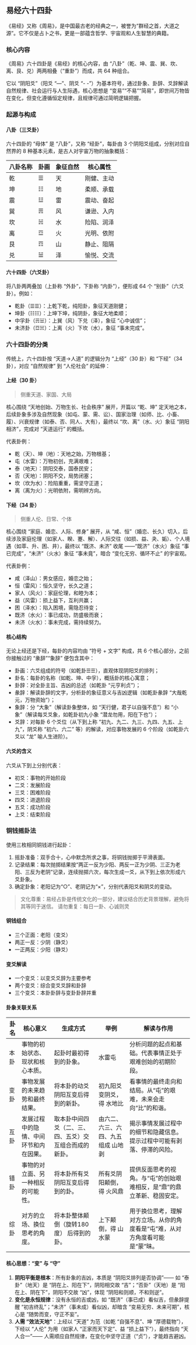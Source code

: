 ## 易经六十四卦

《易经》又称《周易》，是中国最古老的经典之一，被誉为“群经之首，大道之源”。它不仅是占卜之书，更是一部蕴含哲学、宇宙观和人生智慧的典籍。

### 核心内容

《周易》六十四卦是《易经》的核心内容，由 “八卦”（乾、坤、震、巽、坎、离、艮、兑）两两相叠（“重卦”）而成，共 64 种组合。

它以 “阴阳爻”（阳爻 “—”、阴爻 “- -”）为基本符号，通过卦象、卦辞、爻辞解读自然规律、社会运行与人生际遇，核心思想是 “变易”“不易”“简易”，即世间万物皆在变化，但变化遵循恒定规律，且规律可通过简明逻辑把握。

### 起源与构成

#### 八卦（三爻卦）

六十四卦的 “母体” 是 “八卦”，又称 “经卦”，每卦由 3 个阴阳爻组成，分别对应自然界的 8 种基本元素，是古人对宇宙万物的抽象概括：

| 八卦名称 | 卦画 | 象征自然 | 核心属性 |
| --- | --- | --- | --- |
| 乾 | ☰ | 天 | 刚健、主动 |
| 坤 | ☷ | 地 | 柔顺、承载 |
| 震 | ☳ | 雷 | 震动、奋起 |
| 巽 | ☴ | 风 | 谦逊、入内 |
| 坎 | ☵ | 水 | 险陷、润泽 |
| 离 | ☲ | 火 | 光明、依附 |
| 艮 | ☶ | 山 | 静止、阻隔 |
| 兑 | ☱ | 泽 | 愉悦、交流 |

#### 六十四卦（六爻卦）

将八卦两两叠加（上卦称 “外卦”，下卦称 “内卦”），便形成 64 个 “别卦”（六爻卦）。例如：

- 乾卦（☰☰）：上乾下乾，纯阳卦，象征天道刚健；
- 坤卦（☷☷）：上坤下坤，纯阴卦，象征大地柔顺；
- 中孚卦（☴☱）：上巽（风）下兑（泽），象征 “心中诚信”；
- 未济卦（☲☵）：上离（火）下坎（水），象征 “事未完成”。

### 六十四卦的分类

传统上，六十四卦按 “天道→人道” 的逻辑分为 “上经”（30 卦）和 “下经”（34 卦），对应 “自然规律” 到 “人伦社会” 的延伸：

#### 上经（30 卦）

> 侧重天道、家国、大局

核心围绕 “天地创始、万物生长、社会秩序” 展开，开篇以 “乾、坤” 定天地之本，后续卦象多涉及自然现象（如屯、蒙、需、讼）、国家治理（如师、比、小畜、履）、兴衰规律（如泰、否、同人、大有），最终以 “坎、离”（水、火）象征 “阴阳相济”，完成对 “天道运行” 的概括。

代表卦例：

- 乾（天）、坤（地）：天地之始，万物根基；
- 屯（水雷）：万物初创，充满艰难；
- 泰（地天）：阴阳交泰，国泰民安；
- 否（天地）：阴阳不交，局势闭塞；
- 坎（坎为水）：险陷重重，需坚守正道；
- 离（离为火）：光明依附，需明辨方向。

#### 下经（34 卦）

> 侧重人伦、日常、个体

核心围绕 “家庭、婚恋、人际、修身” 展开，从 “咸、恒”（婚恋、长久）切入，后续涉及家庭伦理（如家人、睽、蹇、解）、人际交往（如损、益、夬、姤）、个人境遇（如萃、升、困、井），最终以 “既济、未济” 收尾 ——“既济”（水火）象征 “事已完成”，“未济”（火水）象征 “事未竟”，暗合 “变化无穷、循环不止” 的宇宙观。

代表卦例：

- 咸（泽山）：男女感应，婚恋之始；
- 恒（雷风）：恒久坚守，长久之道；
- 家人（风火）：家庭伦理，和睦为本；
- 益（风雷）：损上益下，互利共赢；
- 困（泽水）：陷入困境，需隐忍待变；
- 既济（水火）：事已成功，防盛极而衰；
- 未济（火水）：事未完成，需持续努力。

#### 核心结构

无论上经还是下经，每卦的内容均由 “符号 + 文字” 构成，共 6 个核心部分，之前你接触过的 “彖辞”“象辞” 便包含其中：

- 卦画：六爻组成的符号（如乾卦☰☰），直观体现阴阳爻的排列；
- 卦名：每卦的名称（如乾、坤、中孚），概括卦的核心寓意；
- 卦辞：对全卦主旨、吉凶的总述（如乾卦 “元亨利贞”）；
- 彖辞：解读卦辞的文字，分析卦的象征意义与吉凶逻辑（如乾卦彖辞 “大哉乾元，万物资始”）；
- 象辞：分 “大象”（解读卦象整体，如 “天行健，君子以自强不息”）和 “小象”（解读每爻爻象，如乾卦初九小象 “潜龙勿用，阳在下也”）；
- 爻辞：对每卦 6 个爻位（从下到上称 “初九、九二、九三、九四、九五、上九”，阴爻称 “初六、六二” 等）的解读，对应事物发展的 6 个阶段（如乾卦六爻以 “龙” 喻人生进阶）。

#### 六爻的含义

六爻从下到上分别代表：

- 初爻：事物的开始阶段
- 二爻：发展阶段
- 三爻：困难阶段
- 四爻：进退阶段
- 五爻：成功阶段
- 上爻：结束阶段

### 铜钱摇卦法

使用三枚相同铜钱进行起卦：

1. 摇卦准备：双手合十，心中默念所求之事，将铜钱抛掷于平滑表面。
2. 记录结果：每次抛掷结果按“两正一反为少阳、两反一正为少阴、三正为老阳、三反为老阴”记录，连续抛掷六次，每次生成一爻，从下到上依次形成六爻卦象。
3. 确定卦象：老阳记为“○”、老阴记为“×”，分别代表阳爻和阴爻的变动。

> 文化尊重：易经占卦是传统文化的一部分，建议结合历史背景理解，避免将其等同于迷信。
> 请勿重复：每日一卦、心诚则灵

#### 铜钱组合

- 三个正面：老阳（变爻）
- 两正一反：少阴（静爻）
- 一正两反：少阳（静爻）

#### 变爻解读

- 一个变爻：以变爻爻辞为主要参考
- 两个变爻：综合变爻爻辞和卦辞
- 三个变爻：本卦卦辞与变卦卦辞并重

#### 卦象关联关系

| 卦名 | 核心意义 | 生成方式 | 举例 | 解读与作用 |
| --- | --- | --- | --- | --- |
| 本卦 | 事物的初始状态、现状和核心本质。 | 起卦时最初得到的卦象。 | 水雷屯 | 分析问题的起点和基础。代表事情正处于艰难创始的初期阶段。 |
| 变卦 | 事物发展的未来趋势和最终结果。 | 将本卦的动爻阴阳互变后得到的新卦。 | 初九阳爻变阴爻，得 水地比 | 看事情的最终走向和结局。从“屯”的艰难，未来会走向“比”的和谐。 |
| 互卦 | 发展过程中的隐情、中间环节和内在因果。 | 取本卦中间四爻（二、三、四、五爻）交互组合而成的新卦。 | 由六二、六三、六四、九五组成 山地剥 | 揭示事情发展过程中的细节和隐藏信息。提示过程中可能有剥落、停滞的风险。 |
| 错卦 | 事物的对立面、另一种相反的可能性。 | 将本卦所有爻阴阳互变后得到的卦。 | 所有爻阴阳颠倒，得 火风鼎 | 提供反面思考的视角。与“屯”的创始艰难相反，是“鼎”的鼎立革新、稳固安定。 |
| 综卦 | 对方的立场、换位思考的角度。 | 将本卦整体颠倒（旋转180度） 后得到的卦。 | 上下颠倒，得 山水蒙 | 用于换位思考，理解对方立场。从你的角度看是“屯”难，从对方角度看可能是“蒙”昧。 |


#### 核心思想：“变” 与 “守”

1. **阴阳平衡是根本**：所有卦象的吉凶，本质是 “阴阳爻排列是否协调”—— 如 “泰卦”（地天）是 “阴在上、阳在下”，阴阳相交故 “吉”；“否卦”（天地）是 “阳在上、阴在下”，阴阳不交故 “凶”，体现 “阴阳和则顺，不和则逆”。
2. **变化是永恒规律**：没有永恒的吉或凶，如 “既济”（事已成）看似吉，但彖辞提醒 “初吉终乱”；“未济”（事未成）看似凶，却暗含 “变易无穷、未来可期”，核心是 “随势而变，守正不妄”。
3. **人需 “效法天地”**：上经以 “天道” 为范（如乾 “自强不息”、坤 “厚德载物”），下经以 “人伦” 为用（如家人 “正家而天下定”、益 “损上益下”），最终指向 “天人合一”—— 人需顺应自然规律，在变化中坚守正道（“贞”），才能趋吉避凶。

